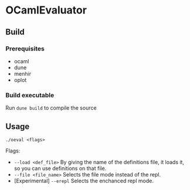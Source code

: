 # OCamlEvaluator
## Build
### Prerequisites
* ocaml
* dune
* menhir
* oplot

### Build executable
Run ```dune build``` to compile the source
## Usage
```./oeval <flags>``` 

Flags:
* ```--load <def_file>``` By giving the name of the definitions file, it loads it, so you can use definitions on that file.
* ```--file <file_name>``` Selects the file mode instead of the repl.
* [Experimental] ```--erepl``` Selects the enchanced repl mode.